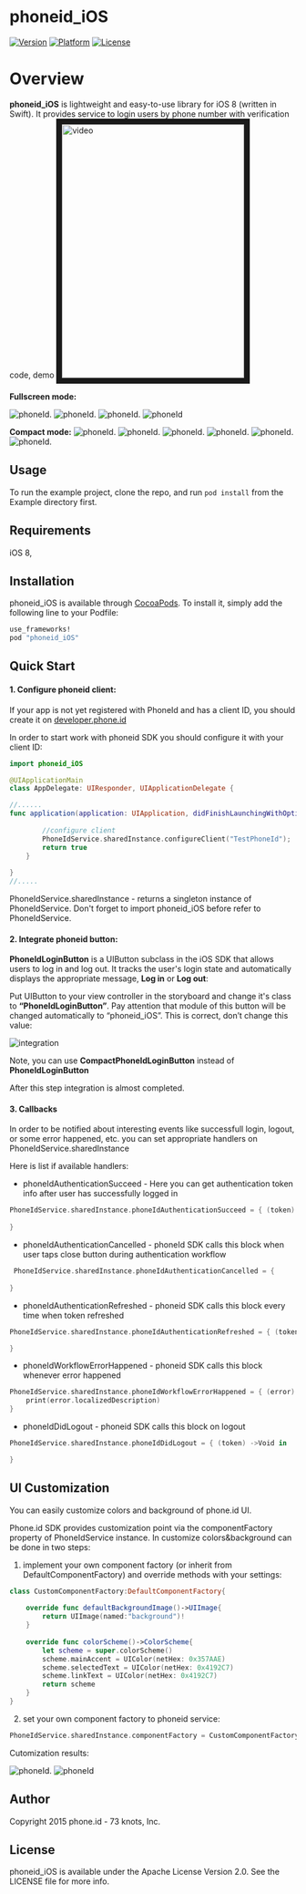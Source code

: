 # phoneid_iOS
[![Version](https://cocoapod-badges.herokuapp.com/v/phoneid_iOS/badge.png)](http://cocoapods.org/pods/phoneid_iOS)
[![Platform](https://cocoapod-badges.herokuapp.com/p/phoneid_iOS/badge.png)](http://cocoapods.org/pods/phoneid_iOS)
[![License](https://img.shields.io/cocoapods/l/phoneid_iOS.svg)](http://cocoapods.org/pods/phoneid_iOS)

# Overview

**phoneid_iOS** is lightweight and easy-to-use library for iOS 8 (written in Swift). It provides service to login users by phone number with verification code, demo <a href="http://www.youtube.com/watch?feature=player_embedded&v=-U1M-CVJlvE
" target="_blank"><img src="http://vid284.photobucket.com/albums/ll39/streamlet10/iphoneid_iOS_zpsflhnnzjn.mp4" 
alt="video" width="320" height="445" border="10" /></a>

**Fullscreen mode:**

![phoneId](http://i284.photobucket.com/albums/ll39/streamlet10/1_zpsfhg0caoi.png).
![phoneId](http://i284.photobucket.com/albums/ll39/streamlet10/2_zpsgvy29hzs.png).
![phoneId](http://i284.photobucket.com/albums/ll39/streamlet10/3_zpsbrwjecjj.png).
![phoneId](http://i284.photobucket.com/albums/ll39/streamlet10/4_zpsogzpnbkj.png)

**Compact mode:**
![phoneId](http://i284.photobucket.com/albums/ll39/streamlet10/1_zpsc28ojsg8.png).
![phoneId](http://i284.photobucket.com/albums/ll39/streamlet10/2_zpsnapr9ry8.png).
![phoneId](http://i284.photobucket.com/albums/ll39/streamlet10/3_zpsqaissydp.png).
![phoneId](http://i284.photobucket.com/albums/ll39/streamlet10/4_zpsbxmrdjkf.png).
![phoneId](http://i284.photobucket.com/albums/ll39/streamlet10/5_zpsnfqnwncb.png).
![phoneId](http://i284.photobucket.com/albums/ll39/streamlet10/6_zpsf2w6rvpz.png).



## Usage

To run the example project, clone the repo, and run `pod install` from the Example directory first.

## Requirements

iOS 8,

## Installation

phoneid_iOS is available through [CocoaPods](http://cocoapods.org). To install
it, simply add the following line to your Podfile:

```ruby
use_frameworks!
pod "phoneid_iOS"
```

## Quick Start

#### 1. Configure phoneid client:
If your app is not yet registered with PhoneId and has a client ID, you should create it on [developer.phone.id](http://developer.phone.id/)

In order to start work with phoneid SDK you should configure it with your client ID:

```swift
import phoneid_iOS

@UIApplicationMain
class AppDelegate: UIResponder, UIApplicationDelegate {

//......
func application(application: UIApplication, didFinishLaunchingWithOptions launchOptions: [NSObject: AnyObject]?) -> Bool {
       
        //configure client
        PhoneIdService.sharedInstance.configureClient("TestPhoneId");
        return true
    }
    
}
//.....

```

PhoneIdService.sharedInstance - returns a singleton instance of PhoneIdService.
Don't forget to import phoneid_iOS before refer to PhoneIdService.

#### 2. Integrate phoneid button:
**PhoneIdLoginButton** is a UIButton subclass in the iOS SDK that allows users to log in and log out. It tracks the user's login state and automatically displays the appropriate message, **Log in** or **Log out**: 

Put UIButton to your view controller in the storyboard and change it's class to **“PhoneIdLoginButton”**. Pay attention that module of this button will be changed automatically to “phoneid_iOS”. This is correct, don’t change this value:

![integration](http://i284.photobucket.com/albums/ll39/streamlet10/phoneid_iOS_pic1_zpshn09fx42.jpg)

Note, you can use **CompactPhoneIdLoginButton** instead of **PhoneIdLoginButton**

After this step integration is almost completed. 

#### 3. Callbacks

In order to be notified about interesting events like successfull login, logout, or some error happened, etc. you can set appropriate handlers on PhoneIdService.sharedInstance

Here is list if available handlers:

* phoneIdAuthenticationSucceed - Here you can get authentication token info after user has successfully logged in
```swift
PhoneIdService.sharedInstance.phoneIdAuthenticationSucceed = { (token) ->Void in
 
}
```        
* phoneIdAuthenticationCancelled - phoneId SDK calls this block when user taps close button during authentication workflow
```swift
 PhoneIdService.sharedInstance.phoneIdAuthenticationCancelled = {
 
}
```  
* phoneIdAuthenticationRefreshed - phoneid SDK calls this block every time when token refreshed
```swift
PhoneIdService.sharedInstance.phoneIdAuthenticationRefreshed = { (token) ->Void in

}
``` 

* phoneIdWorkflowErrorHappened - phoneid SDK calls this block whenever error happened
```swift
PhoneIdService.sharedInstance.phoneIdWorkflowErrorHappened = { (error) ->Void in
    print(error.localizedDescription)
} 
``` 

* phoneIdDidLogout - phoneid SDK calls this block on logout
```swift
PhoneIdService.sharedInstance.phoneIdDidLogout = { (token) ->Void in

}
``` 

## UI Customization
You can easily customize colors and background of phone.id UI.

Phone.id SDK provides customization point via the componentFactory property of PhoneIdService instance.
In customize colors&background can be done in two steps:

1) implement your own component factory (or inherit from DefaultComponentFactory) and override methods with your settings:
```swift
class CustomComponentFactory:DefaultComponentFactory{
    
    override func defaultBackgroundImage()->UIImage{
        return UIImage(named:"background")!
    }
    
    override func colorScheme()->ColorScheme{
        let scheme = super.colorScheme()
        scheme.mainAccent = UIColor(netHex: 0x357AAE)
        scheme.selectedText = UIColor(netHex: 0x4192C7)
        scheme.linkText = UIColor(netHex: 0x4192C7)
        return scheme
    }
}
``` 

2) set your own component factory to phoneid service:
```swift
PhoneIdService.sharedInstance.componentFactory = CustomComponentFactory()
``` 

Cutomization results:

![phoneId](http://i284.photobucket.com/albums/ll39/streamlet10/Simulator%20Screen%20Shot%20Jul%2021%202015%203.31.50%20PM_zpslriy7l9s.png).
![phoneId](http://i284.photobucket.com/albums/ll39/streamlet10/Simulator%20Screen%20Shot%20Jul%2021%202015%203.31.59%20PM_zpsmtu7ng62.png)

## Author

Copyright 2015 phone.id - 73 knots, Inc.

## License

phoneid_iOS is available under the Apache License Version 2.0. See the LICENSE file for more info.

